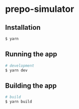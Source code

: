 # prepo-simulator

## Installation

```bash
$ yarn
```

## Running the app

```bash
# development
$ yarn dev
```

## Building the app

```bash
# build
$ yarn build
```
